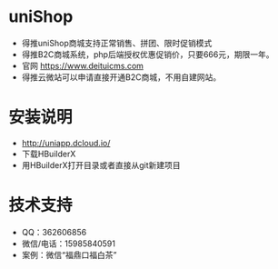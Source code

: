 # uniShop
* 得推uniShop商城支持正常销售、拼团、限时促销模式
* 得推B2C商城系统，php后端授权优惠促销价，只要666元，期限一年。
* 官网 https://www.deituicms.com 
* 得推云微站可以申请直接开通B2C商城，不用自建网站。
# 安装说明
* http://uniapp.dcloud.io/ 
* 下载HBuilderX 
* 用HBuilderX打开目录或者直接从git新建项目 
# 技术支持
* QQ：362606856
* 微信/电话：15985840591
* 案例：微信“福鼎口福白茶”

